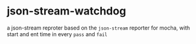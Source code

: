 # json-stream-watchdog
a json-stream reproter based on the `json-stream` reporter for mocha, with start and ent time in every `pass` and `fail`

